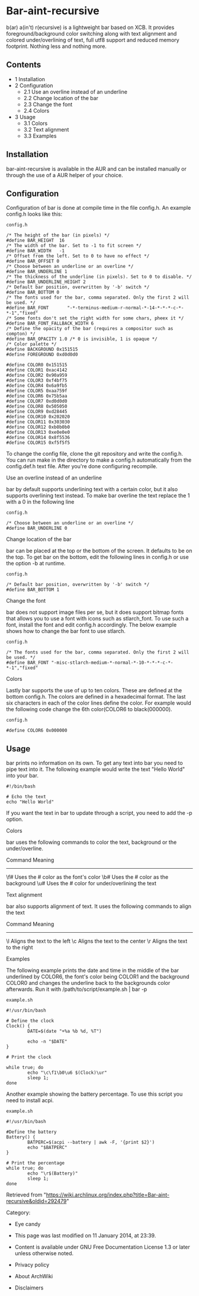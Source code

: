 Bar-aint-recursive
==================

b(ar) a(in't) r(ecursive) is a lightweight bar based on XCB. It provides
foreground/background color switching along with text alignment and
colored under/overlining of text, full utf8 support and reduced memory
footprint. Nothing less and nothing more.

Contents
--------

-   1 Installation
-   2 Configuration
    -   2.1 Use an overline instead of an underline
    -   2.2 Change location of the bar
    -   2.3 Change the font
    -   2.4 Colors
-   3 Usage
    -   3.1 Colors
    -   3.2 Text alignment
    -   3.3 Examples

Installation
------------

bar-aint-recursive is available in the AUR and can be installed manually
or through the use of a AUR helper of your choice.

Configuration
-------------

Configuration of bar is done at compile time in the file config.h. An
example config.h looks like this:

    config.h

    /* The height of the bar (in pixels) */
    #define BAR_HEIGHT  16
    /* The width of the bar. Set to -1 to fit screen */
    #define BAR_WIDTH   -1
    /* Offset from the left. Set to 0 to have no effect */
    #define BAR_OFFSET 0
    /* Choose between an underline or an overline */
    #define BAR_UNDERLINE 1
    /* The thickness of the underline (in pixels). Set to 0 to disable. */
    #define BAR_UNDERLINE_HEIGHT 2
    /* Default bar position, overwritten by '-b' switch */
    #define BAR_BOTTOM 0
    /* The fonts used for the bar, comma separated. Only the first 2 will be used. */
    #define BAR_FONT       "-*-terminus-medium-r-normal-*-14-*-*-*-c-*-*-1","fixed"
    /* Some fonts don't set the right width for some chars, pheex it */
    #define BAR_FONT_FALLBACK_WIDTH 6
    /* Define the opacity of the bar (requires a compositor such as compton) */
    #define BAR_OPACITY 1.0 /* 0 is invisible, 1 is opaque */
    /* Color palette */
    #define BACKGROUND 0x151515
    #define FOREGROUND 0xd0d0d0

    #define COLOR0 0x151515
    #define COLOR1 0xac4142
    #define COLOR2 0x90a959
    #define COLOR3 0xf4bf75
    #define COLOR4 0x6a9fb5
    #define COLOR5 0xaa759f
    #define COLOR6 0x75b5aa
    #define COLOR7 0xd0d0d0
    #define COLOR8 0x505050
    #define COLOR9 0xd28445
    #define COLOR10 0x202020
    #define COLOR11 0x303030
    #define COLOR12 0xb0b0b0
    #define COLOR13 0xe0e0e0
    #define COLOR14 0x8f5536
    #define COLOR15 0xf5f5f5

To change the config file, clone the git repository and write the
config.h. You can run make in the directory to make a config.h
automatically from the config.def.h text file. After you're done
configuring recompile.

Use an overline instead of an underline

bar by default supports underlining text with a certain color, but it
also supports overlining text instead. To make bar overline the text
replace the 1 with a 0 in the following line

    config.h

    /* Choose between an underline or an overline */
    #define BAR_UNDERLINE 0

Change location of the bar

bar can be placed at the top or the bottom of the screen. It defaults to
be on the top. To get bar on the bottom, edit the following lines in
config.h or use the option -b at runtime.

    config.h

    /* Default bar position, overwritten by '-b' switch */
    #define BAR_BOTTOM 1

Change the font

bar does not support image files per se, but it does support bitmap
fonts that allows you to use a font with icons such as stlarch_font. To
use such a font, install the font and edit config.h accordingly. The
below example shows how to change the bar font to use stlarch.

    config.h

    /* The fonts used for the bar, comma separated. Only the first 2 will be used. */
    #define BAR_FONT "-misc-stlarch-medium-*-normal-*-10-*-*-*-c-*-*-1","fixed"

Colors

Lastly bar supports the use of up to ten colors. These are defined at
the bottom config.h. The colors are defined in a hexadecimal format. The
last six characters in each of the color lines define the color. For
example would the following code change the 6th color(COLOR6 to
black(000000).

    config.h

    #define COLOR6 0x000000

Usage
-----

bar prints no information on its own. To get any text into bar you need
to pipe text into it. The following example would write the text "Hello
World" into your bar.

    #!/bin/bash

    # Echo the text
    echo "Hello World"

If you want the text in bar to update through a script, you need to add
the -p option.

Colors

bar uses the following commands to color the text, background or the
under/overline.

  Command   Meaning
  --------- ------------------------------------------------
  \f#       Uses the # color as the font's color
  \b#       Uses the # color as the background
  \u#       Uses the # color for under/overlining the text

Text alignment

bar also supports alignment of text. It uses the following commands to
align the text

  Command   Meaning
  --------- -------------------------------
  \l        Aligns the text to the left
  \c        Aligns the text to the center
  \r        Aligns the text to the right

Examples

The following example prints the date and time in the middle of the bar
underlined by COLOR6, the font's color being COLOR1 and the background
COLOR0 and changes the underline back to the backgrounds color
afterwards. Run it with /path/to/script/example.sh | bar -p

    example.sh

    #!/usr/bin/bash

    # Define the clock
    Clock() {
            DATE=$(date "+%a %b %d, %T")

            echo -n "$DATE"
    }

    # Print the clock

    while true; do
            echo "\c\f1\b0\u6 $(Clock)\ur"
            sleep 1;
    done

Another example showing the battery percentage. To use this script you
need to install acpi.

    example.sh

    #!/usr/bin/bash

    #Define the battery
    Battery() {
            BATPERC=$(acpi --battery | awk -F, '{print $2}')
            echo "$BATPERC"
    }

    # Print the percentage
    while true; do
            echo "\r$(Battery)"
            sleep 1;
    done

Retrieved from
"https://wiki.archlinux.org/index.php?title=Bar-aint-recursive&oldid=292479"

Category:

-   Eye candy

-   This page was last modified on 11 January 2014, at 23:39.
-   Content is available under GNU Free Documentation License 1.3 or
    later unless otherwise noted.
-   Privacy policy
-   About ArchWiki
-   Disclaimers
